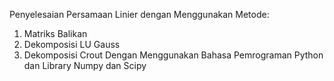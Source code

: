 Penyelesaian Persamaan Linier dengan Menggunakan Metode:
1. Matriks Balikan
2. Dekomposisi LU Gauss
3. Dekomposisi Crout
Dengan Menggunakan Bahasa Pemrograman Python dan Library Numpy dan Scipy
